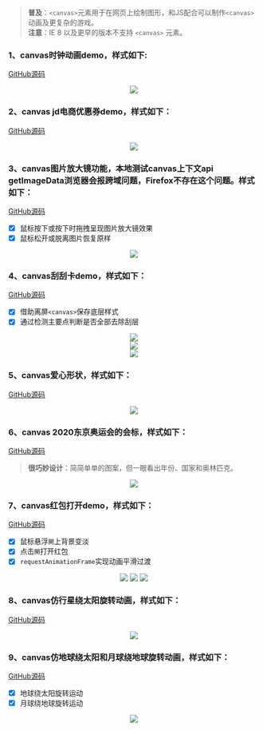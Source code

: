 > **普及**：`<canvas>`元素用于在网页上绘制图形，和JS配合可以制作`<canvas>`动画及更复杂的游戏。  
> **注意**：IE 8 以及更早的版本不支持 `<canvas>` 元素。

### 1、canvas时钟动画demo，样式如下:  
[GitHub源码](https://github.com/yht1989/clock-demo/blob/master/clock/clock.html)
<div align='center'><img src='https://github.com/yht1989/clock-demo/blob/master/img/clock.png' /></div>

### 2、canvas jd电商优惠券demo，样式如下：  
[GitHub源码](https://github.com/yht1989/clock-demo/blob/master/coupon/jd.html) 
<div align='center'><img src='https://github.com/yht1989/clock-demo/blob/master/img/jd.png' /></div>  

### 3、canvas图片放大镜功能，本地测试canvas上下文api getImageData浏览器会报跨域问题，Firefox不存在这个问题。样式如下：  
[GitHub源码](https://github.com/yht1989/clock-demo/blob/master/magnifier/demo.html)  
- [x] 鼠标按下或按下时拖拽呈现图片放大镜效果
- [x] 鼠标松开或脱离图片恢复原样
<div align='center'><img src='https://github.com/yht1989/clock-demo/blob/master/img/magnifier.png' /></div>  

### 4、canvas刮刮卡demo，样式如下：  
[GitHub源码](https://github.com/yht1989/clock-demo/blob/master/scratchCard/demo.html)  
- [x] 借助离屏`<canvas>`保存底层样式
- [x] 通过检测主要点判断是否全部去除刮层
<div align='center'>
  <img src='https://github.com/yht1989/clock-demo/blob/master/img/startclear.png' /> <br /> 
  <img src='https://github.com/yht1989/clock-demo/blob/master/img/clearing.png' />  <br /> 
  <img src='https://github.com/yht1989/clock-demo/blob/master/img/clear.png' />  
</div>  

### 5、canvas爱心形状，样式如下：
[GitHub源码](https://github.com/yht1989/clock-demo/blob/master/love/index.html)  
<div align='center'>
  <img src='https://github.com/yht1989/clock-demo/blob/master/img/love_2.png' />
</div>  

### 6、canvas 2020东京奥运会的会标，样式如下：  
[GitHub源码](https://github.com/yht1989/clock-demo/blob/master/olympicGames/demo.html)  
> **很巧妙设计**：简简单单的图案，但一眼看出年份、国家和奥林匹克。
<div align='center'>
  <img src='https://github.com/yht1989/clock-demo/blob/master/img/olympicGames.png' />
</div>  

### 7、canvas红包打开demo，样式如下：
[GitHub源码](https://github.com/yht1989/clock-demo/blob/master/redenvelope/demo.html)  
- [x] 鼠标悬浮`開`上背景变淡
- [x] 点击`開`打开红包
- [x] `requestAnimationFrame`实现动画平滑过渡
<div align='center'>
  <img src='https://github.com/yht1989/clock-demo/blob/master/img/hongbao.png' />
  <img src='https://github.com/yht1989/clock-demo/blob/master/img/clickbao.png' />
  <img src='https://github.com/yht1989/clock-demo/blob/master/img/openbao.png' />
</div>  

### 8、canvas仿行星绕太阳旋转动画，样式如下：
[GitHub源码](https://github.com/yht1989/clock-demo/blob/master/universe/demo.html)  
<div align='center'>
  <img src='https://github.com/yht1989/clock-demo/blob/master/img/universe.png' />
</div>  

### 9、canvas仿地球绕太阳和月球绕地球旋转动画，样式如下：
[GitHub源码](https://github.com/yht1989/clock-demo/blob/master/rotation/demo.html)  
- [x] 地球绕太阳旋转运动
- [x] 月球绕地球旋转运动
<div align='center'>
  <img src='https://github.com/yht1989/clock-demo/blob/master/img/rotation.png' />
</div>  
